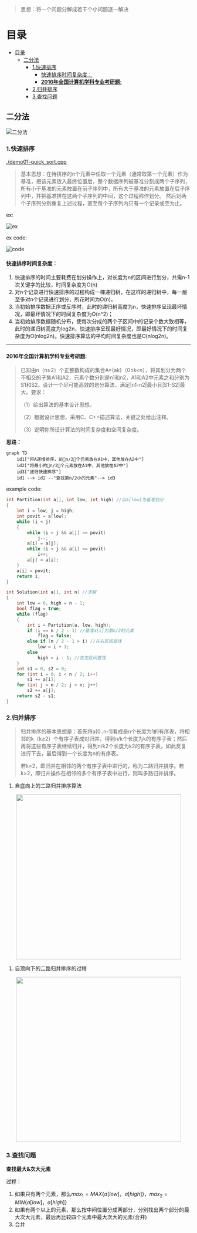 > 思想：将一个问题分解成若干个小问题逐一解决
# 目录
- [目录](#目录)
  - [二分法](#二分法)
    - [1.快速排序](#1快速排序)
      - [快速排序时间复杂度：](#快速排序时间复杂度)
      - [**2016年全国计算机学科专业考研题:**](#2016年全国计算机学科专业考研题)
    - [2.归并排序](#2归并排序)
    - [3.查找问题](#3查找问题)


## 二分法

![二分法](./screenshots/Snipaste_2021-07-19_23-26-51.png)

### 1.快速排序

[./demo01-quick_sort.cpp](./demo01-quick_sort.cpp) 
    
>基本思想：在待排序的n个元素中任取一个元素（通常取第一个元素）作为基准，把该元素放入最终位置后，整个数据序列被基准分割成两个子序列，所有小于基准的元素放置在前子序列中，所有大于基准的元素放置在后子序列中，并把基准排在这两个子序列的中间，这个过程称作划分。
>然后对两个子序列分别重复上述过程，直至每个子序列内只有一个记录或空为止。


ex:

![ex](./screenshots/example_quick_sort.png)

ex code:

![code](./screenshots/qs.png)

#### 快速排序时间复杂度：
    
1. 快速排序的时间主要耗费在划分操作上，对长度为n的区间进行划分，共需n-1次关键字的比较，时间复杂度为O(n)
2. 对n个记录进行快速排序的过程构成一棵递归树，在这样的递归树中，每一层至多对n个记录进行划分，所花时间为O(n)。
3. 当初始排序数据正序或反序时，此时的递归树高度为n，快速排序呈现最坏情况，即最坏情况下的时间复杂度为O(n^2)；
4. 当初始排序数据随机分布，使每次分成的两个子区间中的记录个数大致相等，此时的递归树高度为log2n，快速排序呈现最好情况，即最好情况下的时间复杂度为O(nlog2n)。快速排序算法的平均时间复杂度也是O(nlog2n)。

-----------------------
#### **2016年全国计算机学科专业考研题:**

> 已知由n（n≥2）个正整数构成的集合A={ak}（0≤k<n），将其划分为两个不相交的子集A1和A2，元素个数分别是n1和n2，A1和A2中元素之和分别为S1和S2。设计一个尽可能高效的划分算法，满足|n1-n2|最小且|S1-S2|最大。要求：
>
>（1）给出算法的基本设计思想。
>
>（2）根据设计思想，采用C、C++描述算法，关键之处给出注释。
>
>（3）说明你所设计算法的时间复杂度和空间复杂度。

**思路：**
```mermaid
graph TD
    id1["将A递增排序，前n/2个元素放在A1中，其他放在A2中"]
    id2["将最小的n/2个元素放在A1中，其他放在A2中"]
    id3["递归快速排序"]
    id1 --> id2 --"查找第n/2小的元素"--> id3
```

example code:
```c++
int Partition(int a[], int low, int high) //以a[low]为基准划分
{
    int i = low, j = high;
    int povit = a[low];
    while (i < j)
    {
        while (i < j && a[j] >= povit)
            j--;
        a[i] = a[j];
        while (i < j && a[i] <= povit)
            i++;
        a[j] = a[i];
    }
    a[i] = povit;
    return i;
}

int Solution(int a[], int n) //求解
{
    int low = 0, high = n - 1;
    bool flag = true;
    while (flag)
    {
        int i = Partition(a, low, high);
        if (i == n / 2 - 1) //基准a[i]为第n/2的元素
            flag = false;
        else if (n / 2 - 1 > i) //在右区间查找
            low = i + 1;
        else
            high = i - 1; //在左区间查找
    }
    int s1 = 0, s2 = 0;
    for (int i = 0; i < n / 2; i++)
        s1 += a[i];
    for (int j = n / 2; j < n; j++)
        s2 += a[j];
    return s2 - s1;
}
```
### 2.归并排序

> 归并排序的基本思想是：首先将a[0..n-1]看成是n个长度为1的有序表，将相邻的k（k≥2）个有序子表成对归并，得到n/k个长度为k的有序子表；然后再将这些有序子表继续归并，得到n/k2个长度为k2的有序子表，如此反复进行下去，最后得到一个长度为n的有序表。
> 
>若k=2，即归并在相邻的两个有序子表中进行的，称为二路归并排序。若k>2，即归并操作在相邻的多个有序子表中进行，则叫多路归并排序。

1. 自底向上的二路归并排序算法

<div style="text-align: center;">
    <img src="./screenshots/ame.png" alt="" width="450">
</div>

1. 自顶向下的二路归并排序的过程

<div style="text-align: center;">
    <img src="./screenshots/merge_sort_2.png" alt="" width="450">
</div>

### 3.查找问题

**查找最大&次大元素**

过程：

1. 如果只有两个元素，那么$max_1=MAX\{a[low]，a[high]\}，max_2=MIN\{a[low]，a[high]\}$
2. 如果有两个以上的元素，那么按中间位置分成两部分，分别找出两个部分的最大次大元素，最后再比较四个元素中最大次大的元素(合并)
3. 合并


